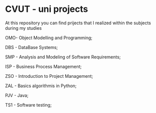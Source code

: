 # CVUT - uni projects

At this repository you can find prijects that I realized within the subjects during my studies 

OMO- Object Modelling and Programming;

DBS - DataBase Systems;

SMP - Analysis and Modeling of Software Requirements;

ISP - Business Process Management;

ZSO - Introduction to Project Management;

ZAL - Basics algorithmis in Python;

PJV - Java;

TS1 - Software testing;

